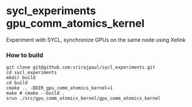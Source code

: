 # sycl_experiments gpu_comm_atomics_kernel

Experiment with SYCL, synchronize GPUs on the same node using Xelink

### How to build

```
git clone git@github.com:srirajpaul/sycl_experiments.git
cd sycl_experiments
mkdir build
cd build
cmake .. -DDIR_gpu_comm_atomics_kernel=1
make # cmake --build .
srun ./src/gpu_comm_atomics_kernel/gpu_comm_atomics_kernel
```

